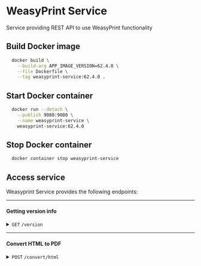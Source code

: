 # WeasyPrint Service
Service providing REST API to use WeasyPrint functionality

## Build Docker image

```bash
  docker build \
    --build-arg APP_IMAGE_VERSION=62.4.0 \
    --file Dockerfile \
    --tag weasyprint-service:62.4.0 .
```

## Start Docker container

```bash
  docker run --detach \
    --publish 9080:9080 \
    --name weasyprint-service \
    weasyprint-service:62.4.0
```

## Stop Docker container

```bash
  docker container stop weasyprint-service
```

## Access service
Weasyprint Service provides the following endpoints:

------------------------------------------------------------------------------------------
#### Getting version info
<details>
  <summary>
    <code>GET</code> <code>/version</code>
  </summary>

##### Responses

> | HTTP code | Content-Type       | Response                                  |
> |-----------|--------------------|-------------------------------------------|
> | `200`     | `application/json` | `{"python":"3.12.3","weasyprint":"61.2"}` |

##### Example cURL

> ```bash
>  curl -X GET -H "Content-Type: application/json" http://localhost:9080/version
> ```

</details>


------------------------------------------------------------------------------------------
#### Convert HTML to PDF

<details>
  <summary>
    <code>POST</code> <code>/convert/html</code>
  </summary>

##### Parameters

> | Parameter name       | Type     | Data type | Description                                                          |
> |----------------------|----------|-----------|----------------------------------------------------------------------|
> | encoding             | optional | string    | Encoding of provided HTML (default: utf-8)                           |
> | media_type           | optional | string    | WeasyPrint media type (default: print)                               |
> | file_name            | optional | string    | Output filename (default: converted-document.pdf)                    |
> | presentational_hints | optional | string    | WeasyPrint option: Follow HTML presentational hints (default: False) |
> | base_url             | optional | string    | Base URL to resolve relative resources (default: None)               |

##### Responses

> | HTTP code | Content-Type      | Response                      |
> |-----------|-------------------|-------------------------------|
> | `200`     | `application/pdf` | PDF document (binary data)    |
> | `400`     | `plain/text`      | Error message with exception  |
> | `500`     | `plain/text`      | Error message with exception  |

##### Example cURL

> ```bash
> curl -X POST -H "Content-Type: application/html" --data @input_html http://localhost:9080/convert/html --output output.pdf
> ```

</details>

